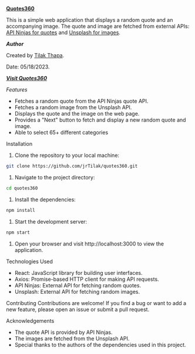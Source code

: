 [**Quotes360**](https://quotes360-jrtilak.netlify.app/)

This is a simple web application that displays a random quote and an accompanying image. The quote and image are fetched from external APIs: [API Ninjas for quotes](https://api-ninjas.com/) and [Unsplash for images](https://unsplash.com/developers).

***Author***

Created by [Tilak Thapa](https://github.com/jrTilak/quotes360).

Date: 05/18/2023.

[***Visit Quotes360***](https://quotes360-jrtilak.netlify.app/)

*Features*
- Fetches a random quote from the API Ninjas quote API.
- Fetches a random image from the Unsplash API.
- Displays the quote and the image on the web page.
- Provides a "Next" button to fetch and display a new random quote and image.
- Able to select 65+ different categories

Installation
1. Clone the repository to your local machine:
```bash
git clone https://github.com/jrTilak/quotes360.git
```

1. Navigate to the project directory:
```bash
cd quotes360
```

1. Install the dependencies:
```bash
npm install
```

1. Start the development server:
```bash
npm start
```

1. Open your browser and visit http://localhost:3000 to view the application.

Technologies Used
- React: JavaScript library for building user interfaces.
- Axios: Promise-based HTTP client for making API requests.
- API Ninjas: External API for fetching random quotes.
- Unsplash: External API for fetching random images.

Contributing
Contributions are welcome! If you find a bug or want to add a new feature, please open an issue or submit a pull request.

Acknowledgements
- The quote API is provided by API Ninjas.
- The images are fetched from the Unsplash API.
- Special thanks to the authors of the dependencies used in this project.


